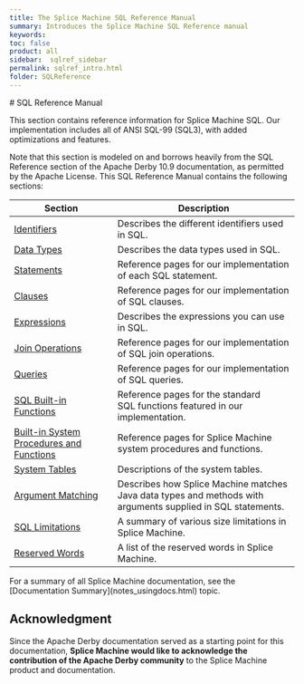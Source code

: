 ```yaml
---
title: The Splice Machine SQL Reference Manual
summary: Introduces the Splice Machine SQL Reference manual
keywords:
toc: false
product: all
sidebar:  sqlref_sidebar
permalink: sqlref_intro.html
folder: SQLReference
---
```

<section>
<div class="TopicContent" data-swiftype-index="true" markdown="1">
# SQL Reference Manual

This section contains reference information for Splice Machine SQL. Our
implementation includes all of ANSI SQL-99 (SQL3), with added
optimizations and features.

Note that this section is modeled on and borrows heavily from the SQL
Reference section of the Apache Derby 10.9 documentation, as permitted
by the Apache License. This SQL Reference Manual contains the following
sections:

<table summary="Links to and descriptions of the main sections in the Splice Machine SQL Reference Manual">
                <col />
                <col />
                <thead>
                    <tr>
                        <th>Section</th>
                        <th>Description</th>
                    </tr>
                </thead>
                <tbody>
                    <tr>
                        <td><a href="sqlref_identifiers_intro.html">Identifiers</a>
                        </td>
                        <td>Describes the different identifiers used in SQL.</td>
                    </tr>
                    <tr>
                        <td><a href="sqlref_datatypes_intro.html">Data Types</a>
                        </td>
                        <td>Describes the data types used in SQL.</td>
                    </tr>
                    <tr>
                        <td><a href="sqlref_statements_intro.html">Statements</a>
                        </td>
                        <td>Reference pages for our implementation of each SQL statement.</td>
                    </tr>
                    <tr>
                        <td><a href="sqlref_clauses_intro.html">Clauses</a>
                        </td>
                        <td>Reference pages for our implementation of SQL clauses.</td>
                    </tr>
                    <tr>
                        <td><a href="sqlref_expressions_intro.html">Expressions</a>
                        </td>
                        <td>Describes the expressions you can use in SQL.</td>
                    </tr>
                    <tr>
                        <td><a href="sqlref_joinops_intro.html">Join Operations</a>
                        </td>
                        <td>Reference pages for our implementation of SQL join operations.</td>
                    </tr>
                    <tr>
                        <td><a href="sqlref_queries_intro.html">Queries</a>
                        </td>
                        <td>Reference pages for our implementation of SQL queries.</td>
                    </tr>
                    <tr style="height: 40px;">
                        <td><a href="sqlref_builtinfcns_intro.html">SQL Built-in Functions</a>
                        </td>
                        <td>Reference pages for the standard SQL functions featured in our implementation.</td>
                    </tr>
                    <tr>
                        <td><a href="sqlref_sysprocs_intro.html">Built-in System Procedures and Functions</a>
                        </td>
                        <td>Reference pages for Splice Machine system procedures and functions.</td>
                    </tr>
                    <tr>
                        <td><a href="sqlref_systables_intro.html">System Tables</a>
                        </td>
                        <td>Descriptions of the system tables.</td>
                    </tr>
                    <tr>
                        <td><a href="sqlref_sqlargmatching.html">Argument Matching</a>
                        </td>
                        <td>Describes how Splice Machine matches Java data types and methods with arguments supplied in SQL statements.</td>
                    </tr>
                    <tr>
                        <td><a href="sqlref_sqllimitations.html">SQL Limitations</a>
                        </td>
                        <td>A summary of various size limitations in Splice Machine.</td>
                    </tr>
                    <tr>
                        <td><a href="sqlref_sqlreserved.html">Reserved Words</a>
                        </td>
                        <td>A list of the reserved words in Splice Machine.</td>
                    </tr>
                </tbody>
            </table>
For a summary of all Splice Machine documentation, see the
[Documentation Summary](notes_usingdocs.html) topic.

## Acknowledgment

Since the Apache Derby documentation served as a starting point for this
documentation, **Splice Machine would like to acknowledge the
contribution of the Apache Derby community** to the Splice Machine
product and documentation.

</div>
</section>


